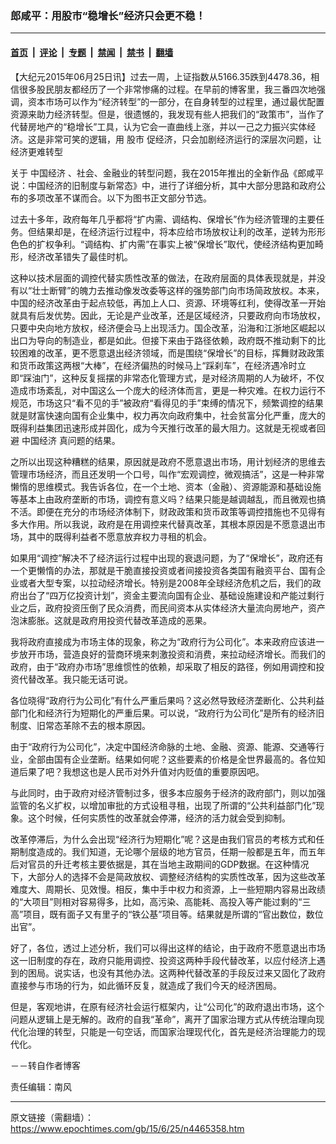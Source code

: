 ### 郎咸平：用股市“稳增长”经济只会更不稳！

---

#### [首页](../../../..?n4465358) &nbsp;|&nbsp; [评论](../../../../../epoch-comment?n4465358) &nbsp;|&nbsp; [专题](../../../../../epoch-special?n4465358) &nbsp;|&nbsp; [禁闻](../../../../../epoch-news?n4465358) &nbsp;|&nbsp; [禁书](../../../../../books?n4465358) &nbsp;|&nbsp; [翻墙](https://github.com/gfw-breaker/nogfw/blob/master/README.md?n4465358)


<div class="post_content" id="artbody" itemprop="articleBody">
 <!-- article content begin -->
 <p>
  【大纪元2015年06月25日讯】过去一周，上证指数从5166.35跌到4478.36，相信很多股民朋友都经历了一个非常惨痛的过程。在早前的博客里，我三番四次地强调，资本市场可以作为“经济转型”的一部分，在自身转型的过程里，通过最优配置资源来助力经济转型。但是，很遗憾的，我发现有些人把我们的“政策市”，当作了代替房地产的“稳增长”工具，认为它会一直曲线上涨，并以一己之力振兴实体经济。这是非常可笑的逻辑，用
  <ok href="https://www.epochtimes.com/gb/tag/%E8%82%A1%E5%B8%82.html">
   股市
  </ok>
  促经济，只会加剧经济运行的深层次问题，让经济更难转型
 </p>
 <p>
  关于
  <ok href="https://www.epochtimes.com/gb/tag/%E4%B8%AD%E5%9B%BD%E7%BB%8F%E6%B5%8E.html">
   中国经济
  </ok>
  、社会、金融业的转型问题，我在2015年推出的全新作品《郎咸平说：中国经济的旧制度与新常态》中，进行了详细分析，其中大部分思路和政府公布的多项改革不谋而合。以下为图书正文部分节选。
 </p>
 <p>
  过去十多年，政府每年几乎都将“扩内需、调结构、保增长”作为经济管理的主要任务。但结果却是，在经济运行过程中，将本应给市场放权让利的改革，逆转为形形色色的扩权争利。“调结构、扩内需”在事实上被“保增长”取代，使经济结构更加畸形，经济改革错失了最佳时机。
 </p>
 <p>
  这种以技术层面的调控代替实质性改革的做法，在政府层面的具体表现就是，并没有以“壮士断臂”的魄力去推动像发改委等这样的强势部门向市场简政放权。本来，中国的经济改革由于起点较低，再加上人口、资源、环境等红利，使得改革一开始就具有后发优势。因此，无论是产业改革，还是区域经济，只要政府向市场放权，只要中央向地方放权，经济便会马上出现活力。国企改革，沿海和江浙地区崛起以出口为导向的制造业，都是如此。但接下来由于路径依赖，政府既不推动剩下的比较困难的改革，更不愿意退出经济领域，而是围绕“保增长”的目标，挥舞财政政策和货币政策这两根“大棒”，在经济偏热的时候马上“踩刹车”，在经济遇冷时立即“踩油门”，这种反复摇摆的非常态化管理方式，是对经济周期的人为破坏，不仅造成市场紊乱，对中国这么一个庞大的经济体而言，更是一种灾难。在权力运行不规范，市场这只“看不见的手”被政府“看得见的手”束缚的情况下，频繁调控的结果就是财富快速向国有企业集中，权力再次向政府集中，社会贫富分化严重，庞大的既得利益集团迅速形成并固化，成为今天推行改革的最大阻力。这就是无视或者回避
  <ok href="https://www.epochtimes.com/gb/tag/%E4%B8%AD%E5%9B%BD%E7%BB%8F%E6%B5%8E.html">
   中国经济
  </ok>
  真问题的结果。
 </p>
 <p>
  之所以出现这种糟糕的结果，原因就是政府不愿意退出市场，用计划经济的思维去管理市场经济，而且还发明一个口号，叫作“宏观调控，微观搞活”，这是一种非常懒惰的思维模式。我告诉各位，在一个土地、资本（金融）、资源能源和基础设施等基本上由政府垄断的市场，调控有意义吗？结果只能是越调越乱，而且微观也搞不活。即便在充分的市场经济体制下，财政政策和货币政策等调控措施也不见得有多大作用。所以我说，政府是在用调控来代替真改革，其根本原因是不愿意退出市场，其中的既得利益者不愿意放弃权力寻租的机会。
 </p>
 <p>
  如果用“调控”解决不了经济运行过程中出现的衰退问题，为了“保增长”，政府还有一个更懒惰的办法，那就是干脆直接投资或者间接投资各类国有融资平台、国有企业或者大型专案，以拉动经济增长。特别是2008年全球经济危机之后，我们的政府出台了“四万亿投资计划”，资金主要流向国有企业、基础设施建设和产能过剩行业之后，政府投资压倒了民众消费，而民间资本从实体经济大量流向房地产，资产泡沫膨胀。这就是政府用投资代替改革造成的恶果。
 </p>
 <p>
  我将政府直接成为市场主体的现象，称之为“政府行为公司化”。本来政府应该进一步放开市场，营造良好的营商环境来刺激投资和消费，来拉动经济增长。而我们的政府，由于“政府办市场”思维惯性的依赖，却采取了相反的路径，例如用调控和投资代替改革。我只能无话可说。
 </p>
 <p>
  各位晓得“政府行为公司化”有什么严重后果吗？这必然导致经济垄断化、公共利益部门化和经济行为短期化的严重后果。可以说，“政府行为公司化”是所有的经济旧制度、旧常态革除不去的根本原因。
 </p>
 <p>
  由于“政府行为公司化”，决定中国经济命脉的土地、金融、资源、能源、交通等行业，全部由国有企业垄断。结果如何呢？这些要素的价格是全世界最高的。各位知道后果了吧？我想这也是人民币对外升值对内贬值的重要原因吧。
 </p>
 <p>
  与此同时，由于政府对经济管制过多，很多本应服务于经济的政府部门，则以加强监管的名义扩权，以增加审批的方式设租寻租，出现了所谓的“公共利益部门化”现象。这个时候，任何实质性的改革就会停滞，经济的活力就会受到抑制。
 </p>
 <p>
  改革停滞后，为什么会出现“经济行为短期化”呢？这是由我们官员的考核方式和任期制度造成的。我们知道，无论哪个层级的地方官员，任期一般都是五年，而五年后对官员的升迁考核主要依据是，其在当地主政期间的GDP数据。在这种情况下，大部分人的选择不会是简政放权、调整经济结构的实质性改革，因为这些改革难度大、周期长、见效慢。相反，集中手中权力和资源，上一些短期内容易出政绩的“大项目”则相对容易得多，比如，高污染、高能耗、高投入等产能过剩的“三高”项目，既有面子又有里子的“铁公基”项目等。结果就是所谓的“官出数位，数位出官”。
 </p>
 <p>
  好了，各位，透过上述分析，我们可以得出这样的结论，由于政府不愿意退出市场这一旧制度的存在，政府只能用调控、投资这两种手段代替改革，以应付经济上遇到的困局。说实话，也没有其他办法。这两种代替改革的手段反过来又固化了政府直接参与市场的行为，如此循环反复，就造成了我们今天的经济困局。
 </p>
 <p>
  但是，客观地讲，在原有经济社会运行框架内，让“公司化”的政府退出市场，这个问题从逻辑上是无解的。政府的自我“革命”，离开了国家治理方式从传统治理向现代化治理的转型，只能是一句空话，而国家治理现代化，首先是经济治理能力的现代化。
 </p>
 <p>
  －－转自作者博客
 </p>
 <p>
  责任编辑：南风
 </p>
 <!-- article content end -->
 <div id="below_article_ad">
 </div>
</div>


---

原文链接（需翻墙）：https://www.epochtimes.com/gb/15/6/25/n4465358.htm